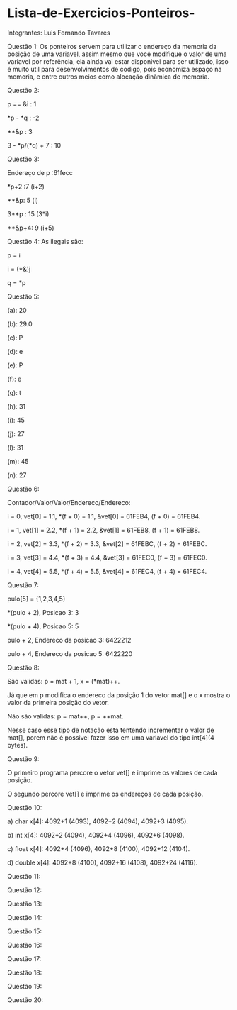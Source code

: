 # Lista-de-Exercicios-Ponteiros-

Integrantes: Luis Fernando Tavares

Questão 1:
Os ponteiros servem para utilizar o endereço da memoria da posição de uma variavel, assim mesmo que você modifique o valor de uma variavel por referência, ela ainda vai estar disponivel para ser utilizado, isso é muito util para desenvolvimentos de codigo, pois economiza espaço na memoria, e entre outros meios como alocação dinâmica de memoria.

Questão 2:

p == &i : 1

*p - *q : -2

**&p : 3

3 - *p/(*q) + 7 : 10

Questão 3:

Endereço de p :61fecc

*p+2 :7 (i+2)

**&p: 5 (i)

3**p : 15 (3*i)

**&p+4: 9 (i+5)

Questão 4:
As ilegais são:

p = i

i = (*&)j

q = *p

Questão 5:

(a): 20

(b): 29.0

(c): P

(d): e

(e): P

(f): e

(g): t

(h): 31

(i): 45

(j): 27

(l): 31

(m): 45

(n): 27

Questão 6:

Contador/Valor/Valor/Endereco/Endereco:

i = 0,
vet[0] = 1.1,
*(f + 0) = 1.1,
&vet[0] = 61FEB4,
(f + 0) = 61FEB4.

i = 1,
vet[1] = 2.2,
*(f + 1) = 2.2,
&vet[1] = 61FEB8,
(f + 1) = 61FEB8.

i = 2,
vet[2] = 3.3,
*(f + 2) = 3.3,
&vet[2] = 61FEBC,
(f + 2) = 61FEBC.

i = 3,
vet[3] = 4.4,
*(f + 3) = 4.4,
&vet[3] = 61FEC0,
(f + 3) = 61FEC0.

i = 4,
vet[4] = 5.5,
*(f + 4) = 5.5,
&vet[4] = 61FEC4,
(f + 4) = 61FEC4.

Questão 7:

pulo[5] = {1,2,3,4,5}

*(pulo + 2), Posicao 3: 3

*(pulo + 4), Posicao 5: 5

pulo + 2, Endereco da posicao 3: 6422212

pulo + 4, Endereco da posicao 5: 6422220

Questão 8:

São validas: p = mat + 1, x = (*mat)++.

Já que em p modifica o endereco da posição 1 do vetor mat[] e o x mostra o valor da primeira posição do vetor.

Não são validas: p = mat++, p = ++mat.

Nesse caso esse tipo de notação esta tentendo incrementar o valor de mat[], porem não é possivel fazer isso em uma variavel do tipo int[4](4 bytes).

Questão 9:

O primeiro programa percore o vetor vet[] e imprime os valores de cada posição.

O segundo percore vet[] e imprime os endereços de cada posição.

Questão 10:

a) char x[4]: 4092+1 (4093), 4092+2 (4094), 4092+3 (4095).

b) int x[4]: 4092+2 (4094), 4092+4 (4096), 4092+6 (4098).

c) float x[4]: 4092+4 (4096), 4092+8 (4100), 4092+12 (4104).

d) double x[4]: 4092+8 (4100), 4092+16 (4108), 4092+24 (4116).
 
Questão 11:

Questão 12:

Questão 13:

Questão 14:

Questão 15:

Questão 16:

Questão 17:

Questão 18:

Questão 19:

Questão 20:
